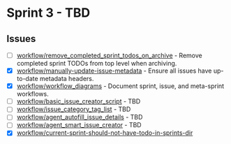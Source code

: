 # Sprint 3 - TBD


## Issues
- [ ] [workflow/remove_completed_sprint_todos_on_archive](/issues/open/workflow/remove_completed_sprint_todos_on_archive.md) - Remove completed sprint TODOs from top level when archiving.
- [x] [workflow/manually-update-issue-metadata](/issues/closed/workflow/manually-update-issue-metadata.md) - Ensure all issues have up-to-date metadata headers.
- [x] [workflow/workflow_diagrams](/issues/closed/workflow/workflow_diagrams.md) - Document sprint, issue, and meta-sprint workflows.
- [ ] [workflow/basic_issue_creator_script](/issues/open/workflow/basic_issue_creator_script.md) - TBD
- [ ] [workflow/issue_category_tag_list](/issues/open/workflow/issue_category_tag_list.md) - TBD
- [ ] [workflow/agent_autofill_issue_details](/issues/open/workflow/agent_autofill_issue_details.md) - TBD
- [ ] [workflow/agent_smart_issue_creator](/issues/open/workflow/agent_smart_issue_creator.md) - TBD
- [x] [workflow/current-sprint-should-not-have-todo-in-sprints-dir](/issues/closed/workflow/current-sprint-should-not-have-todo-in-sprints-dir.md)

